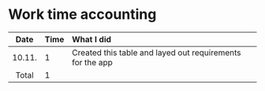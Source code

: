 # Work time accounting

| Date | Time | What I did  |
| :----:|:-----| :-----|
| 10.11. | 1    | Created this table and layed out requirements for the app |
| Total   | 1   | | 
